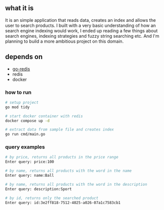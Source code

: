 ## what it is

It is an simple application that reads data, creates an index and allows the user to search products. I built with a very basic understanding of how an search engine indexing would work, I ended up reading a few things about search engines, indexing strategies and fuzzy string searching etc. And I'm planning to build a more ambitious project on this domain.

## depends on

* [go-redis](https://github.com/redis/go-redis)
* redis
* docker

### how to run

```bash
# setup project
go mod tidy

# start docker container with redis
docker compose up -d

# extract data from sample file and creates index
go run cmd/main.go

```

### query examples
```bash
# by price, returns all products in the price range
Enter query: price:100

# by name, returns all products with the word in the name
Enter query: name:Ball

# by name, returns all products with the word in the description
Enter query: description:Sport

# by id, returns only the searched product
Enter query: id:3e2ff818-7512-4025-a026-07a1c7583cb1
```
